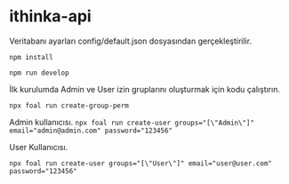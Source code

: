 # ithinka-api
Veritabanı ayarları config/default.json dosyasından gerçekleştirilir.

`npm install`


`npm run develop`

İlk kurulumda Admin ve User izin gruplarını oluşturmak için kodu çalıştırın.

`npx foal run create-group-perm`

Admin kullanıcısı.
`npx foal run create-user groups="[\"Admin\"]" email="admin@admin.com" password="123456"`

User Kullanıcısı.

`npx foal run create-user groups="[\"User\"]" email="user@user.com" password="123456"`
